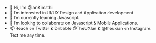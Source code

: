 - 👋 Hi, I’m @IanKimathi
- 👀 I’m interested in UI/UX Design and Application development.
- 🌱 I’m currently learning Javascript.
- 💞️ I’m looking to collaborate on Javascript & Mobile Applications.
- 📫 Reach on Twitter & Dribbble @TheUXIan & @theuxian on Instagram. Text me any time.

<!---
IanKimathi/IanKimathi is a ✨ special ✨ repository because its `README.md` (this file) appears on your GitHub profile.
You can click the Preview link to take a look at your changes.
--->
